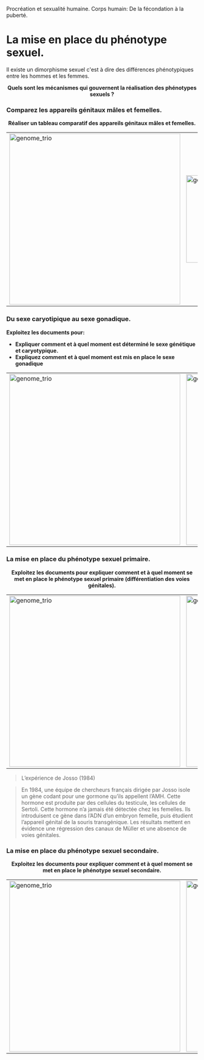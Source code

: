 <p>Procréation et sexualité humaine.      Corps humain: De la fécondation à la puberté.</p>

# La mise en place du phénotype sexuel.

Il existe un dimorphisme sexuel c'est à dire des différences phénotypiques entre les hommes et les femmes.

<p align=center><strong>Quels sont les mécanismes qui gouvernent la réalisation des phénotypes sexuels ?</strong></p>

### Comparez les appareils génitaux mâles et femelles.

<p align=center><strong>Réaliser un tableau comparatif des appareils génitaux mâles et femelles.</strong></p>

<div align=center><table><tr>

<td><a href="https://ipfs.io/ipfs/QmYbL8aS9ngznnud2NKaE7JFjaeFfx5UMJ9SXCqobs8tNX"><img src="https://ipfs.io/ipfs/QmYbL8aS9ngznnud2NKaE7JFjaeFfx5UMJ9SXCqobs8tNX" alt="genome_trio" width=450></td>

<td><a href="https://ipfs.io/ipfs/QmRXyahXXULLmhA4bGwd2rLmFHqK7xxXxXUzrTAPqsEFrD"><img src="https://ipfs.io/ipfs/QmRXyahXXULLmhA4bGwd2rLmFHqK7xxXxXUzrTAPqsEFrD" alt="genome_trio" width=230></td>

<td><a href="https://ipfs.io/ipfs/QmQQWngYYJYqmsnswNifD13ZQRz8x8A9o3Qke2eEA61jGB"><img src="https://ipfs.io/ipfs/QmQQWngYYJYqmsnswNifD13ZQRz8x8A9o3Qke2eEA61jGB" alt="genome_trio" height=200></td>

</tr></table></div>


### Du sexe caryotipique au sexe gonadique.

**Exploitez les documents pour:**

- **Expliquer comment et à quel moment est déterminé le sexe génétique et caryotypique.**
- **Expliquez comment et à quel moment est mis en place le sexe gonadique**


<div align=center><table><tr>

<td><a href="https://ipfs.io/ipfs/QmNSMtTcK49BsQ3fs5RQWQuqjqyAUT9U2iU8kYn8gUzddo"><img src="https://ipfs.io/ipfs/QmNSMtTcK49BsQ3fs5RQWQuqjqyAUT9U2iU8kYn8gUzddo" alt="genome_trio" width=450></td>

<td><a href="https://ipfs.io/ipfs/QmWu5L2KSpKKCWZNEUZMkihTuyrqgXx2WQ6CbEBKSFbhA1"><img src="https://ipfs.io/ipfs/QmWu5L2KSpKKCWZNEUZMkihTuyrqgXx2WQ6CbEBKSFbhA1" alt="genome_trio" width=450></td>

<td><a href="https://ipfs.io/ipfs/QmWkzHgqQneHPLzz1HUNmGomFshb7gLqYwxFLqGtj9jjEw"><img src="https://ipfs.io/ipfs/QmWkzHgqQneHPLzz1HUNmGomFshb7gLqYwxFLqGtj9jjEw" alt="genome_trio" width=450></td>

<td><a href="https://ipfs.io/ipfs/QmNwpoobSSTMZjtZXmD3ecmJGKhASjcvssz1WkgCsopTA1"><img src="https://ipfs.io/ipfs/QmNwpoobSSTMZjtZXmD3ecmJGKhASjcvssz1WkgCsopTA1" alt="genome_trio" width=450></td>

<td><a href="https://ipfs.io/ipfs/QmbiZtN6LiijhrPCsw11gr8Th4YL2Pc6oCdPpam5cRxumu"><img src="https://ipfs.io/ipfs/QmbiZtN6LiijhrPCsw11gr8Th4YL2Pc6oCdPpam5cRxumu" alt="genome_trio" width=450></td>


</tr></table></div>


### La mise en place du phénotype sexuel primaire.

<p align=center><strong>Exploitez les documents pour expliquer comment et à quel moment se met en place le phénotype sexuel primaire (différentiation des voies génitales).</strong></p>

<div align=center><table><tr>

<td><a href="https://ipfs.io/ipfs/QmV4gQyGGWeLwFngDDJeUozQRMaxDFH4AXpXfYEP6oaaob"><img src="https://ipfs.io/ipfs/QmV4gQyGGWeLwFngDDJeUozQRMaxDFH4AXpXfYEP6oaaob" alt="genome_trio" width=450></td>

<td><a href="https://ipfs.io/ipfs/QmYGh5vEZi4CtsTPQGUZUT1udTL1ygqivgc6HfRGxmPtPU"><img src="https://ipfs.io/ipfs/QmYGh5vEZi4CtsTPQGUZUT1udTL1ygqivgc6HfRGxmPtPU" alt="genome_trio" width=450></td>

<td><a href="https://ipfs.io/ipfs/QmXAJnfFU3hgp7N6bjyQv46Uy2uWshC7cZbFNdqMyuZ7oQ"><img src="https://ipfs.io/ipfs/QmXAJnfFU3hgp7N6bjyQv46Uy2uWshC7cZbFNdqMyuZ7oQ" alt="genome_trio" height=150></td>

<td><a href="https://ipfs.io/ipfs/QmQPyP8z5AkDfYH8gj4tCsBXtKyTNg536hrdYLTsP4Kffz"><img src="https://ipfs.io/ipfs/QmQPyP8z5AkDfYH8gj4tCsBXtKyTNg536hrdYLTsP4Kffz" alt="genome_trio" width=450></td>

</tr></table></div>


>L’expérience de Josso (1984)

>En 1984, une équipe de chercheurs français dirigée par Josso isole un gène codant pour une gormone qu’ils appellent l’AMH. Cette hormone est produite par des cellules du testicule, les cellules de Sertoli. Cette hormone n’a jamais été détectée chez les femelles. Ils introduisent ce gène dans l’ADN d’un embryon femelle, puis étudient l’appareil génital de la souris transgénique. Les résultats mettent en évidence une régression des canaux de Müller et une absence de voies génitales.




### La mise en place du phénotype sexuel secondaire.

<p align=center><strong>Exploitez les documents pour expliquer comment et à quel moment se met en place le phénotype sexuel secondaire.</strong></p>


<div align=center><table><tr>

<td><a href="https://ipfs.io/ipfs/QmPEvinbFB6Fk4uxZ1QD5dxCFEweY3FqTsT3J1YkBpixmB"><img src="https://ipfs.io/ipfs/QmPEvinbFB6Fk4uxZ1QD5dxCFEweY3FqTsT3J1YkBpixmB" alt="genome_trio" width=450></td>

<td><a href="https://ipfs.io/ipfs/QmSv5G6vgyAZxtvHCNzjGM6RC9rANakyKE4Gi1dLz2XXuc"><img src="https://ipfs.io/ipfs/QmSv5G6vgyAZxtvHCNzjGM6RC9rANakyKE4Gi1dLz2XXuc" alt="genome_trio" width=450></td>

<td><a href="https://ipfs.io/ipfs/Qmb3X7D5CKC9h4J96xVsA1fHLqVLYjadx5qVvYgqEX8L6L"><img src="https://ipfs.io/ipfs/Qmb3X7D5CKC9h4J96xVsA1fHLqVLYjadx5qVvYgqEX8L6L" alt="genome_trio" width=450></td>

</tr></table></div>







